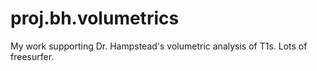 # proj.bh.volumetrics
My work supporting Dr. Hampstead's volumetric analysis of T1s. Lots of freesurfer.
